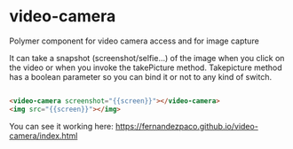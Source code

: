 # video-camera
Polymer component for video camera access and for image capture

It can take a snapshot (screenshot/selfie...) of the image when you click on the video or when you invoke the takePicture method. Takepicture method has a boolean parameter so you can bind it or not to any kind of switch.

```html

<video-camera screenshot="{{screen}}"></video-camera>
<img src="{{screen}}"></img>

```

You can see it working here: https://fernandezpaco.github.io/video-camera/index.html
